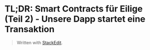 # TL;DR: Smart Contracts für Eilige (Teil 2) - Unsere Dapp startet eine Transaktion




> Written with [StackEdit](https://stackedit.io/).
<!--stackedit_data:
eyJoaXN0b3J5IjpbLTE4NjQzMzYzMl19
-->